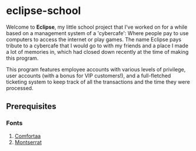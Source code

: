 # eclipse-school

Welcome to **Eclipse**, my little school project that I've worked on for a while based on a management system of a 'cybercafe': Where people pay to use computers to access the internet or play games. The name Eclipse pays tribute to a cybercafe that I would go to with my friends and a place I made a lot of memories in, which had closed down recently at the time of making this program.

This program features employee accounts with various levels of privilege, user accounts (with a bonus for VIP customers!), and a full-fletched ticketing system to keep track of all the transactions and the time they were processed.

## Prerequisites

### Fonts

1. [Comfortaa](https://fonts.google.com/specimen/Comfortaa)
2. [Montserrat](https://fonts.google.com/specimen/Comfortaa)

